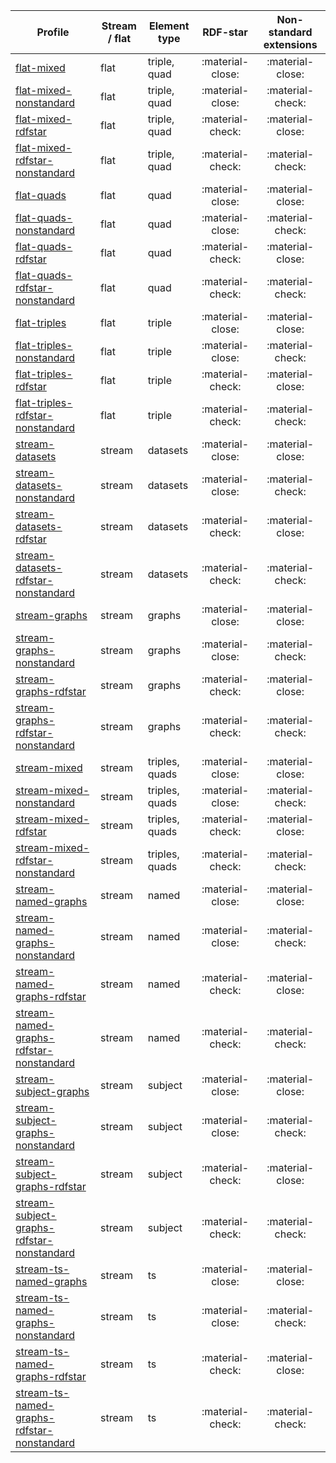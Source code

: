 Profile | Stream / flat | Element type | RDF-star | Non-standard extensions
--- | --- | --- | :-: | :-:
[flat-mixed](flat-mixed/dev) | flat | triple, quad | :material-close: | :material-close:
[flat-mixed-nonstandard](flat-mixed-nonstandard/dev) | flat | triple, quad | :material-close: | :material-check:
[flat-mixed-rdfstar](flat-mixed-rdfstar/dev) | flat | triple, quad | :material-check: | :material-close:
[flat-mixed-rdfstar-nonstandard](flat-mixed-rdfstar-nonstandard/dev) | flat | triple, quad | :material-check: | :material-check:
[flat-quads](flat-quads/dev) | flat | quad | :material-close: | :material-close:
[flat-quads-nonstandard](flat-quads-nonstandard/dev) | flat | quad | :material-close: | :material-check:
[flat-quads-rdfstar](flat-quads-rdfstar/dev) | flat | quad | :material-check: | :material-close:
[flat-quads-rdfstar-nonstandard](flat-quads-rdfstar-nonstandard/dev) | flat | quad | :material-check: | :material-check:
[flat-triples](flat-triples/dev) | flat | triple | :material-close: | :material-close:
[flat-triples-nonstandard](flat-triples-nonstandard/dev) | flat | triple | :material-close: | :material-check:
[flat-triples-rdfstar](flat-triples-rdfstar/dev) | flat | triple | :material-check: | :material-close:
[flat-triples-rdfstar-nonstandard](flat-triples-rdfstar-nonstandard/dev) | flat | triple | :material-check: | :material-check:
[stream-datasets](stream-datasets/dev) | stream | datasets | :material-close: | :material-close:
[stream-datasets-nonstandard](stream-datasets-nonstandard/dev) | stream | datasets | :material-close: | :material-check:
[stream-datasets-rdfstar](stream-datasets-rdfstar/dev) | stream | datasets | :material-check: | :material-close:
[stream-datasets-rdfstar-nonstandard](stream-datasets-rdfstar-nonstandard/dev) | stream | datasets | :material-check: | :material-check:
[stream-graphs](stream-graphs/dev) | stream | graphs | :material-close: | :material-close:
[stream-graphs-nonstandard](stream-graphs-nonstandard/dev) | stream | graphs | :material-close: | :material-check:
[stream-graphs-rdfstar](stream-graphs-rdfstar/dev) | stream | graphs | :material-check: | :material-close:
[stream-graphs-rdfstar-nonstandard](stream-graphs-rdfstar-nonstandard/dev) | stream | graphs | :material-check: | :material-check:
[stream-mixed](stream-mixed/dev) | stream | triples, quads | :material-close: | :material-close:
[stream-mixed-nonstandard](stream-mixed-nonstandard/dev) | stream | triples, quads | :material-close: | :material-check:
[stream-mixed-rdfstar](stream-mixed-rdfstar/dev) | stream | triples, quads | :material-check: | :material-close:
[stream-mixed-rdfstar-nonstandard](stream-mixed-rdfstar-nonstandard/dev) | stream | triples, quads | :material-check: | :material-check:
[stream-named-graphs](stream-named-graphs/dev) | stream | named | :material-close: | :material-close:
[stream-named-graphs-nonstandard](stream-named-graphs-nonstandard/dev) | stream | named | :material-close: | :material-check:
[stream-named-graphs-rdfstar](stream-named-graphs-rdfstar/dev) | stream | named | :material-check: | :material-close:
[stream-named-graphs-rdfstar-nonstandard](stream-named-graphs-rdfstar-nonstandard/dev) | stream | named | :material-check: | :material-check:
[stream-subject-graphs](stream-subject-graphs/dev) | stream | subject | :material-close: | :material-close:
[stream-subject-graphs-nonstandard](stream-subject-graphs-nonstandard/dev) | stream | subject | :material-close: | :material-check:
[stream-subject-graphs-rdfstar](stream-subject-graphs-rdfstar/dev) | stream | subject | :material-check: | :material-close:
[stream-subject-graphs-rdfstar-nonstandard](stream-subject-graphs-rdfstar-nonstandard/dev) | stream | subject | :material-check: | :material-check:
[stream-ts-named-graphs](stream-ts-named-graphs/dev) | stream | ts | :material-close: | :material-close:
[stream-ts-named-graphs-nonstandard](stream-ts-named-graphs-nonstandard/dev) | stream | ts | :material-close: | :material-check:
[stream-ts-named-graphs-rdfstar](stream-ts-named-graphs-rdfstar/dev) | stream | ts | :material-check: | :material-close:
[stream-ts-named-graphs-rdfstar-nonstandard](stream-ts-named-graphs-rdfstar-nonstandard/dev) | stream | ts | :material-check: | :material-check:
